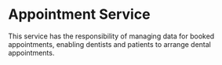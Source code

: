 # Appointment Service

This service has the responsibility of managing data for booked appointments, enabling dentists and patients to arrange dental appointments.

